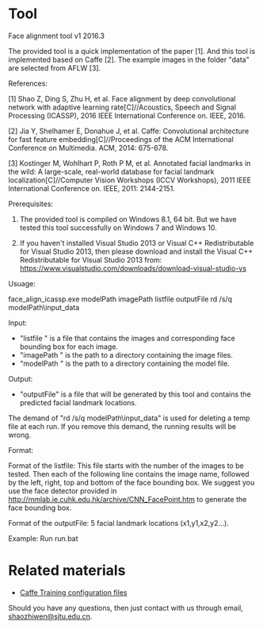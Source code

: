 # Tool
Face alignment tool v1
2016.3

The provided tool is a quick implementation of the paper [1]. And this tool is implemented based on Caffe [2]. The example images in the folder "data" are selected from AFLW [3].

References:

[1] Shao Z, Ding S, Zhu H, et al. Face alignment by deep convolutional network with adaptive learning rate[C]//Acoustics, Speech and Signal Processing (ICASSP), 2016 IEEE International Conference on. IEEE, 2016.

[2] Jia Y, Shelhamer E, Donahue J, et al. Caffe: Convolutional architecture for fast feature embedding[C]//Proceedings of the ACM International Conference on Multimedia. ACM, 2014: 675-678.

[3] Kostinger M, Wohlhart P, Roth P M, et al. Annotated facial landmarks in the wild: A large-scale, real-world database for facial landmark localization[C]//Computer Vision Workshops (ICCV Workshops), 2011 IEEE International Conference on. IEEE, 2011: 2144-2151.

Prerequisites:

1. The provided tool is compiled on Windows 8.1, 64 bit. But we have tested this tool successfully on Windows 7 and Windows 10.  

2. If you haven't installed Visual Studio 2013 or Visual C++ Redistributable for Visual Studio 2013, then please download and install the Visual C++ Redistributable for Visual Studio 2013 from: https://www.visualstudio.com/downloads/download-visual-studio-vs

Usuage:

face_align_icassp.exe modelPath imagePath listfile outputFile
rd /s/q modelPath\\input_data

Input:
- "listfile " is a file that contains the images and corresponding face bounding box for each image. 
- "imagePath " is the path to a directory containing the image files.
- "modelPath " is the path to a directory containing the model file.

Output:
- "outputFile" is a file that will be generated by this tool and contains the predicted facial landmark locations.

The demand of "rd /s/q modelPath\\input_data" is used for deleting a temp file at each run. If you remove this demand, the running results will be wrong.  

Format:

Format of the listfile:
This file starts with the number of the images to be tested.
Then each of the following line contains the image name, followed by the left, right, top and bottom of the face bounding box.
We suggest you use the face detector provided in http://mmlab.ie.cuhk.edu.hk/archive/CNN_FacePoint.htm to generate the face bounding box.

Format of the outputFile:
5 facial landmark locations (x1,y1,x2,y2...).

Example:
Run run.bat

# Related materials
- [Caffe Training configuration files](https://github.com/ZhiwenShao/ARL-configuration)


Should you have any questions, then just contact with us through email, shaozhiwen@sjtu.edu.cn.
